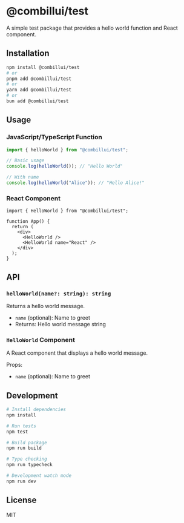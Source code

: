 # @combillui/test

A simple test package that provides a hello world function and React component.

## Installation

```bash
npm install @combillui/test
# or
pnpm add @combillui/test
# or
yarn add @combillui/test
# or
bun add @combillui/test
```

## Usage

### JavaScript/TypeScript Function

```typescript
import { helloWorld } from "@combillui/test";

// Basic usage
console.log(helloWorld()); // "Hello World"

// With name
console.log(helloWorld("Alice")); // "Hello Alice!"
```

### React Component

```tsx
import { HelloWorld } from "@combillui/test";

function App() {
  return (
    <div>
      <HelloWorld />
      <HelloWorld name="React" />
    </div>
  );
}
```

## API

### `helloWorld(name?: string): string`

Returns a hello world message.

- `name` (optional): Name to greet
- Returns: Hello world message string

### `HelloWorld` Component

A React component that displays a hello world message.

Props:

- `name` (optional): Name to greet

## Development

```bash
# Install dependencies
npm install

# Run tests
npm test

# Build package
npm run build

# Type checking
npm run typecheck

# Development watch mode
npm run dev
```

## License

MIT
